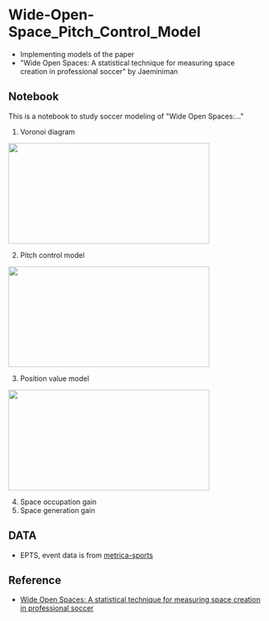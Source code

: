 # Wide-Open-Space_Pitch_Control_Model
 - Implementing models of the paper
 - "Wide Open Spaces: A statistical technique for measuring space creation in professional soccer"  by Jaeminiman
 
## Notebook
This is a notebook to study soccer modeling of "Wide Open Spaces:..."
1) Voronoi diagram
<img src="https://github.com/jmlee8939/jmlee8939.github.io/assets/58785929/bbb1652d-e483-4bf1-b143-ed0f4e779713" width="400" height="200"/>

2) Pitch control model
<img src="https://github.com/jmlee8939/jmlee8939.github.io/assets/58785929/75bcd197-3066-4851-8078-1312e48cc2e9" width="400" height="200"/>

3) Position value model
<img src="https://github.com/jmlee8939/Wide-Open-Space_Pitch_Control_Model/assets/58785929/84826e9f-e96c-494f-8591-7eae48ab5d5b" width = "400" height="200"/>

4) Space occupation gain
5) Space generation gain


## DATA
- EPTS, event data is from [metrica-sports](https://github.com/metrica-sports)

## Reference
- [Wide Open Spaces: A statistical technique for measuring space creation in professional soccer](https://static.capabiliaserver.com/frontend/clients/barca/wp_prod/wp-content/uploads/2018/05/Wide-Open-Spaces.pdf)

